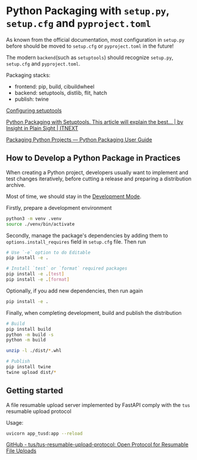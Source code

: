 # Python Packaging with `setup.py`, `setup.cfg` and `pyproject.toml`

As known from the official documentation, most configuration in `setup.py` before should be moved to `setup.cfg` or `pyproject.toml` in the future!

The modern `backend`(such as `setuptools`) should recognize `setup.py`, `setup.cfg` and `pyproject.toml`.

Packaging stacks:

- frontend: pip, build, cibuildwheel
- backend: setuptools, distlib, flit, hatch
- publish: twine

[Configuring setuptools](https://setuptools.pypa.io/en/latest/userguide/index.html)

[Python Packaging with Setuptools. This article will explain the best… | by Insight in Plain Sight | ITNEXT](https://itnext.io/python-packaging-12ef040c4ea0)

[Packaging Python Projects — Python Packaging User Guide](https://packaging.python.org/en/latest/tutorials/packaging-projects/)

## How to Develop a Python Package in Practices

When creating a Python project, developers usually want to implement and test changes iteratively, before cutting a release and preparing a distribution archive.

Most of time, we should stay in the [Development Mode](https://setuptools.pypa.io/en/latest/userguide/development_mode.html).

Firstly, prepare a development environment

```sh
python3 -m venv .venv
source ./venv/bin/activate
```

Secondly, manage the package's dependencies by adding them to `options.install_requires` field in `setup.cfg` file. Then run

```sh
# Use `-e` option to do Editable
pip install -e .

# Install `test` or `format` required packages
pip install -e .[test]
pip install -e .[format]
```

Optionally, if you add new dependencies, then run again

```sh
pip install -e .
```

Finally, when completing development, build and publish the distribution

```sh
# Build
pip install build
python -m build -s
python -m build

unzip -l ./dist/*.whl
```

```sh
# Publish
pip install twine
twine upload dist/*
```

## Getting started

A file resumable upload server implemented by FastAPI comply with the `tus` resumable upload protocol

Usage:

```sh
uvicorn app_tusd:app --reload
```

[GitHub - tus/tus-resumable-upload-protocol: Open Protocol for Resumable File Uploads](https://github.com/tus/tus-resumable-upload-protocol)
